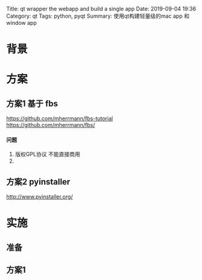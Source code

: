 Title: qt wrapper the webapp and build a single app
Date: 2019-09-04 19:36
Category: qt
Tags: python, pyqt
Summary: 使用qt构建轻量级的mac app 和 window app

# 背景

# 方案

## 方案1 基于 fbs

https://github.com/mherrmann/fbs-tutorial
https://github.com/mherrmann/fbs/

#### 问题

1. 版权GPL协议 不能直接商用
2. 

## 方案2 pyinstaller

http://www.pyinstaller.org/


# 实施

## 准备

## 方案1

